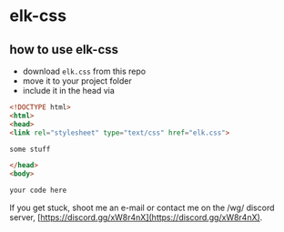 # elk-css

## how to use elk-css

- download `elk.css` from this repo
- move it to your project folder
- include it in the head via

```html
<!DOCTYPE html>
<html>
<head>
<link rel="stylesheet" type="text/css" href="elk.css">

some stuff

</head>
<body>

your code here
```

If you get stuck, shoot me an e-mail or contact me on the /wg/ discord server, [https://discord.gg/xW8r4nX](https://discord.gg/xW8r4nX).